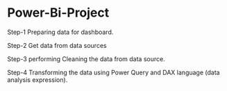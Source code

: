 # Power-Bi-Project
Step-1 Preparing data for dashboard.

Step-2 Get data from data sources 

Step-3 performing Cleaning the data from data source.

Step-4 Transforming the data using Power Query and  DAX language (data analysis expression).

